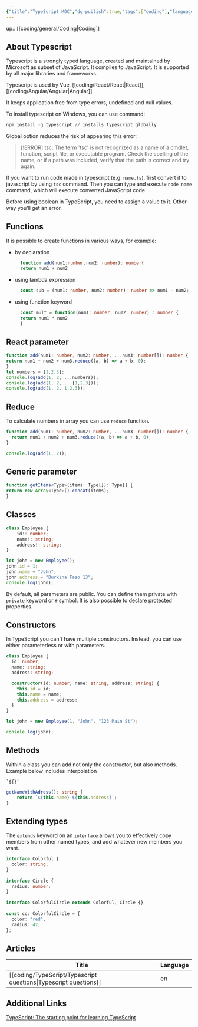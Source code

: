 ```yaml
---
{"title":"TypeScript MOC","dg-publish":true,"tags":["coding"],"language":"en","permalink":"/coding/type-script/type-script/","dgPassFrontmatter":true}
---
```


up:: [[coding/general/Coding\|Coding]]

## About Typescript

Typescript is a strongly typed language, created and maintained by Microsoft as subset of JavaScript. It compiles to JavaScript. It is supported by all major libraries and frameworks.

Typescript is used by Vue, [[coding/React/React\|React]], [[coding/Angular/Angular\|Angular]].

It keeps application free from type errors, undefined and null values.

To install typescript on Windows, you can use command:

```powershell
npm install -g typescript // installs typescript globally
```

Global option reduces the risk of appearing this error:
>[!ERROR] tsc: The term 'tsc' is not recognized as a name of a cmdlet, function, script file, or executable program. Check the spelling of the name, or if a path was included, verify that the path is correct and try again.

If you want to run code made in typescript (e.g. `name.ts`), first convert it to javascript by using `tsc` command. Then you can type and execute `node name` command, which will execute converted JavaScript code.

Before using boolean in TypeScript, you need to assign a value to it. Other way you'll get an error.

## Functions

It is possible to create functions in various ways, for example:

- by declaration
  ```typescript
	function add(num1:number,num2: number): number{
	return num1 + num2
	```

- using lambda expression
	```typescript
	  const sub = (num1: number, num2: number): number => num1 - num2;
	```

- using function keyword
	```typescript
	  const mult = function(num1: number, num2: number) : number {
	  return num1 * num2
	  }
	```
## React parameter

```typescript
function add(num1: number, num2: number, ...num3: number[]): number {
return num1 + num2 + num3.reduce((a, b) => a + b, 0);
}
let numbers = [1,2,3];
console.log(add(1, 2, ...numbers));
console.log(add(1, 2, ...[1,2,3]));
console.log(add(1, 2, 1,2,3));
```

## Reduce

To calculate numbers in array you can use `reduce` function.
```typescript
function add(num1: number, num2: number, ...num3: number[]): number {
  return num1 + num2 + num3.reduce((a, b) => a + b, 0);
}

console.log(add(1, 2));
```
## Generic parameter

```typescript
function getItems<Type>(items: Type[]): Type[] {
return new Array<Type>().concat(items);
}
```
## Classes

```typescript
class Employee {
    id!: number;
    name!: string;
    address!: string;
}

let john = new Employee();
john.id = 1;
john.name = "John";
john.address = "Burkina Faso 13";
console.log(john);
```
By default, all parameters are public.
You can define them private with `private` keyword or `#` symbol. It is also possible to declare protected properties.

## Constructors
In TypeScript you can't have multiple constructors. Instead, you can use either parameterless or with parameters.
```typescript
class Employee {
  id: number;
  name: string;
  address: string;

  constructor(id: number, name: string, address: string) {
    this.id = id;
    this.name = name;
    this.address = address;
  }
}

let john = new Employee(1, "John", "123 Main St");

console.log(john);
```
## Methods
Within a class you can add not only the constructor, but also methods. Example below includes interpolation   
```
`${}` 
```

```typescript
getNameWithAdress(): string {
	return `${this.name} ${this.address}`;
}
```
## Extending types
The `extends` keyword on an `interface` allows you to effectively copy members from other named types, and add whatever new members you want.

```typescript
interface Colorful {
  color: string;
}
 
interface Circle {
  radius: number;
}
 
interface ColorfulCircle extends Colorful, Circle {}
 
const cc: ColorfulCircle = {
  color: "red",
  radius: 42,
};
```

## Articles
| Title                                                               | Language |
| ------------------------------------------------------------------- | -------- |
| [[coding/TypeScript/Typescript questions\|Typescript questions]] | en       |

## Additional Links
[TypeScript: The starting point for learning TypeScript](https://www.typescriptlang.org/docs/)
